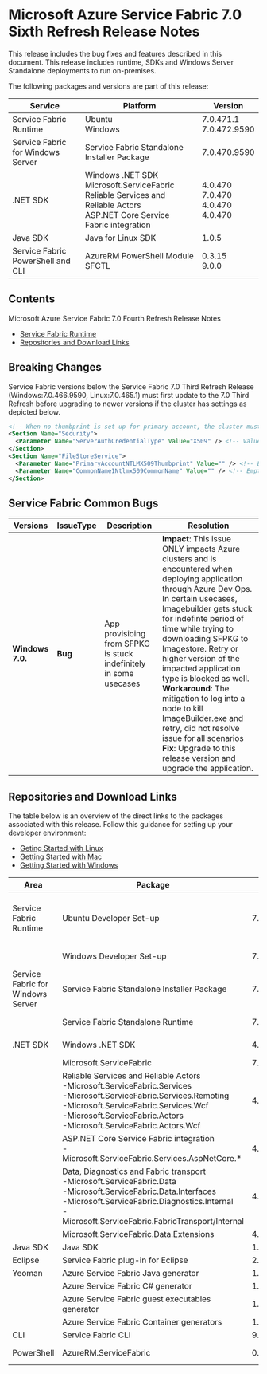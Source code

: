 # Microsoft Azure Service Fabric 7.0 Sixth Refresh Release Notes

This release includes the bug fixes and features described in this document. This release includes runtime, SDKs and Windows Server Standalone deployments to run on-premises. 

The following packages and versions are part of this release:

| Service | Platform | Version |
|---------|----------|---------|
|Service Fabric Runtime| Ubuntu <br> Windows | 7.0.471.1 <br> 7.0.472.9590 |
|Service Fabric for Windows Server|Service Fabric Standalone Installer Package | 7.0.470.9590 |
|.NET SDK |Windows .NET SDK <br> Microsoft.ServiceFabric <br> Reliable Services and Reliable Actors <br> ASP.NET Core Service Fabric integration|4.0.470 <br>7.0.470 <br> 4.0.470 <br> 4.0.470 |
|Java SDK  |Java for Linux SDK  | 1.0.5 |
|Service Fabric PowerShell and CLI | AzureRM PowerShell Module  <br> SFCTL |  0.3.15 <br> 9.0.0 |

## Contents 

Microsoft Azure Service Fabric 7.0 Fourth Refresh Release Notes

* [Service Fabric Runtime](#service-fabric-runtime)
* [Repositories and Download Links](#repositories-and-download-links)

## Breaking Changes

Service Fabric versions below the Service Fabric 7.0 Third Refresh Release (Windows:7.0.466.9590, Linux:7.0.465.1) must first update to the 7.0 Third Refresh before upgrading to newer versions if the cluster has settings as depicted below.

```XML
<!-- When no thumbprint is set up for primary account, the cluster must upgrade to 7.0 Third Refresh Release first. -->
<Section Name="Security">
  <Parameter Name="ServerAuthCredentialType" Value="X509" /> <!-- Value other than None -->
</Section>
<Section Name="FileStoreService">
  <Parameter Name="PrimaryAccountNTLMX509Thumbprint" Value="" /> <!-- Empty or not set. -->
  <Parameter Name="CommonName1Ntlmx509CommonName" Value="" /> <!-- Empty or not set. -->
</Section>
```

## Service Fabric Common Bugs

| Versions | IssueType | Description | Resolution | 
|----------|-----------|-|-|
| **Windows 7.0.** | **Bug** | App provisioing from SFPKG is stuck indefinitely in some usecases | **Impact**: This issue ONLY impacts Azure clusters and is encountered when deploying application through Azure Dev Ops. In certain usecases, Imagebuilder gets stuck for indefinte period of time while trying to downloading SFPKG to Imagestore. Retry or higher version of the impacted application type is blocked as well. <br> **Workaround**: The mitigation to log into a node to kill ImageBuilder.exe and retry, did not resolve issue for all scenarios <br> **Fix**: Upgrade to this release version and upgrade the application.


## Repositories and Download Links

The table below is an overview of the direct links to the packages associated with this release. 
Follow this guidance for setting up your developer environment: 
* [Geting Started with Linux](https://docs.microsoft.com/azure/service-fabric/service-fabric-get-started-linux)
* [Getting Started with Mac](https://docs.microsoft.com/azure/service-fabric/service-fabric-get-started-mac)
* [Getting Started with Windows](https://docs.microsoft.com/azure/service-fabric/service-fabric-get-started)

|Area |Package | Version | Repository |Direct Download Link |
|-|-|-|-|-|
|Service Fabric Runtime |Ubuntu Developer Set-up |7.0.469.1 |N/A | Cluster Runtime: https://apt-mo.trafficmanager.net/repos/servicefabric/pool/main/s/servicefabric <br> Service Fabric SDK for local cluster setup: https://apt-mo.trafficmanager.net/repos/servicefabric/pool/main/s/servicefabricsdkcommon/ <br> Container image: https://hub.docker.com/r/microsoft/service-fabric-onebox/ 
|| Windows Developer Set-up| 7.0.470.9590 | N/A |https://download.microsoft.com/download/0/0/f/00fbca28-0a64-4c9a-a3a3-b11763ee17e5/MicrosoftServiceFabric.7.0.470.9590.exe |
|Service Fabric for Windows Server |Service Fabric Standalone Installer Package |7.0.470.9590 |N/A | https://download.microsoft.com/download/8/3/6/836E3E99-A300-4714-8278-96BC3E8B5528/7.0.470.9590/Microsoft.Azure.ServiceFabric.WindowsServer.7.0.470.9590.zip |
||Service Fabric Standalone Runtime |7.0.470.9590 |N/A |https://download.microsoft.com/download/B/0/B/B0BCCAC5-65AA-4BE3-AB13-D5FF5890F4B5/7.0.470.9590/MicrosoftAzureServiceFabric.7.0.470.9590.cab |
|.NET SDK |Windows .NET SDK | 4.0.470 |N/A |https://download.microsoft.com/download/0/0/f/00fbca28-0a64-4c9a-a3a3-b11763ee17e5/MicrosoftServiceFabricSDK.4.0.470.msi |
||Microsoft.ServiceFabric | 7.0.472 |N/A |https://www.nuget.org |
||Reliable Services and Reliable Actors<br>\-Microsoft.ServiceFabric.Services<br>\-Microsoft.ServiceFabric.Services.Remoting<br>\-Microsoft.ServiceFabric.Services.Wcf <br>\-Microsoft.ServiceFabric.Actors <br>\-Microsoft.ServiceFabric.Actors.Wcf |4.0.470|https://github.com/Azure/service-fabric-services-and-actors-dotnet |https://www.nuget.org |
||ASP.NET Core Service Fabric integration<br>\-Microsoft.ServiceFabric.Services.AspNetCore.*|4.0.470 |https://github.com/Azure/service-fabric-aspnetcore |https://www.nuget.org |
||Data, Diagnostics and Fabric transport<br>\-Microsoft.ServiceFabric.Data <br>\-Microsoft.ServiceFabric.Data.Interfaces <br>\-Microsoft.ServiceFabric.Diagnostics.Internal <br>\-Microsoft.ServiceFabric.FabricTransport/Internal | 4.0.470 |N/A| https://www.nuget.org |
||Microsoft.ServiceFabric.Data.Extensions | 4.0.470 |N/A |https://www.nuget.org |
|Java SDK |Java SDK | 1.0.5 |N/A |https://mvnrepository.com/artifact/com.microsoft.servicefabric/sf-actors/1.0.5 |
|Eclipse |Service Fabric plug-in for Eclipse | 2.0.7 | N/A |N/A |
|Yeoman |Azure Service Fabric Java generator | 1.0.7 |https://github.com/Azure/generator-azuresfjava |N/A |
||Azure Service Fabric C# generator | 1.0.9 |https://github.com/Azure/generator-azuresfcsharp |N/A |
||Azure Service Fabric guest executables generator |1.0.1 |https://github.com/Azure/generator-azuresfguest |N/A|
||Azure Service Fabric Container generators | 1.0.1 |https://github.com/Azure/generator-azuresfcontainer |N/A |
|CLI |Service Fabric CLI | 9.0.0 |https://github.com/Azure/service-fabric-cli |https://pypi.python.org/pypi/sfctl |
|PowerShell |AzureRM.ServiceFabric | 0.3.15 |https://github.com/Azure/azure-powershell/tree/preview/src/ResourceManager/ServiceFabric |https://www.powershellgallery.com/packages/AzureRM.ServiceFabric/0.3.15  |
